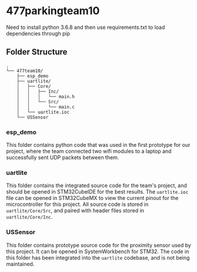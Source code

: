# 477parkingteam10

Need to install python 3.6.8 and then use requirements.txt to load dependencies through pip


## Folder Structure
```
.
└── 477team10/
    ├── esp_demo
    ├── uartlite/
    │   ├── Core/
    │   │   ├── Inc/
    │   │   │   └── main.h
    │   │   └── Src/
    │   │       └── main.c
    │   └── uartlite.ioc
    └── USSensor
```

### esp_demo
This folder contains python code that was used in the first prototype for our project, where the team connected two wifi modules to a laptop and successfully sent UDP packets between them.

### uartlite
This folder contains the integrated source code for the team's project, and should be opened in STM32CubeIDE for the best results. The `uartlite.ioc` file can be opened in STM32CubeMX to view the current pinout for the microcontroller for this project. All source code is stored in `uartlite/Core/Src`, and paired with header files stored in `uartlite/Core/Inc`.

### USSensor
This folder contains prototype source code for the proximity sensor used by this project. It can be opened in SystemWorkbench for STM32. The code in this folder has been integrated into the `uartlite` codebase, and is not being maintained.